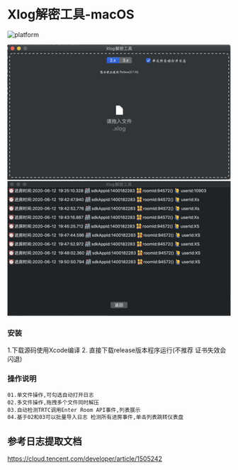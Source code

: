 # Xlog解密工具-macOS

![platform](https://img.shields.io/badge/platform-macos-lightgrey.svg)  

![XlogDecoder](https://github.com/LiuKaoji/XlogDecoder/blob/master/screenshot.png)
![XlogDecoder](https://github.com/LiuKaoji/XlogDecoder/blob/master/screenshot_list.png)

### 安装

1.下载源码使用Xcode编译
2. 直接下载release版本程序运行(不推荐 证书失效会闪退)


### 操作说明
```bash
01.单文件操作,可勾选自动打开日志
02.多文件操作,拖拽多个文件同时解压
03.自动检测TRTC调用Enter Room API事件,列表展示
04.基于02和03可以批量导入日志 检测所有进房事件,单击列表跳转仪表盘
```

## 参考日志提取文档
https://cloud.tencent.com/developer/article/1505242
 

